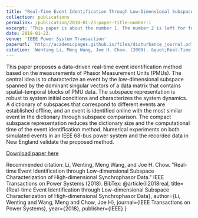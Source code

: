 ```yaml
---
title: "Real-Time Event Identification Through Low-Dimensional Subspace Characterization of High-Dimensional Synchrophasor Data"
collection: publications
permalink: /publication/2018-01-23-paper-title-number-1
excerpt: 'This paper is about the number 1. The number 2 is left for future work.'
date: 2018-01-23.
venue: 'IEEE Power System Transaction'
paperurl: 'http://academicpages.github.io/files/disturbance_journal.pdf'
citation: 'Wenting Li, Meng Wang, Joe H. Chow. (2009). &quot;Real-Time Event Identification Through Low-Dimensional Subspace Characterization of High-Dimensional Synchrophasor Data; <i>IEEE Power System Transaction </i>. 1(1).'
---
```

This paper proposes a data-driven real-time event identification method based on the measurements of Phasor Measurement Units (PMUs). The central idea is to characterize an event by the low-dimensional subspace spanned by the dominant singular vectors of a data matrix that contains spatial–temporal blocks of PMU data. The subspace representation is robust to system initial conditions and characterizes the system dynamics. A dictionary of subspaces that correspond to different events are established offline, and an event is identified online with the most similar event in the dictionary through subspace comparison. The compact subspace representation reduces the dictionary size and the computational time of the event identification method. Numerical experiments on both simulated events in an IEEE 68-bus power system and the recorded data in New England validate the proposed method.

[Download paper here](http://academicpages.github.io/files/disturbance_journal.pdf)

Recommended citation: Li, Wenting, Meng Wang, and Joe H. Chow. "Real-time Event Identification through Low-dimensional Subspace Characterization of High-dimensional Synchrophasor Data." IEEE Transactions on Power Systems (2018).
BibTex:
@article{li2018real,
  title={Real-time Event Identification through Low-dimensional Subspace Characterization of High-dimensional Synchrophasor Data},
  author={Li, Wenting and Wang, Meng and Chow, Joe H},
  journal={IEEE Transactions on Power Systems},
  year={2018},
  publisher={IEEE}
}
